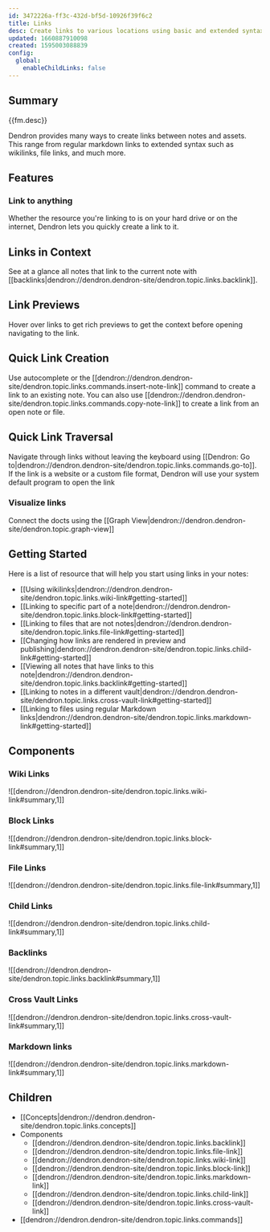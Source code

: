 ```yaml
---
id: 3472226a-ff3c-432d-bf5d-10926f39f6c2
title: Links
desc: Create links to various locations using basic and extended syntax.
updated: 1660887910098
created: 1595003088839
config:
  global:
    enableChildLinks: false
---
```


## Summary

{{fm.desc}}

Dendron provides many ways to create links between notes and assets.
This range from regular markdown links to extended syntax such as wikilinks, file links, and much more.

## Features

### Link to anything

Whether the resource you're linking to is on your hard drive or on the internet, Dendron lets you quickly create a link to it.

## Links in Context

See at a glance all notes that link to the current note with [[backlinks|dendron://dendron.dendron-site/dendron.topic.links.backlink]].

## Link Previews

Hover over links to get rich previews to get the context before opening navigating to the link.

## Quick Link Creation

Use autocomplete or the [[dendron://dendron.dendron-site/dendron.topic.links.commands.insert-note-link]] command to create a link to an existing note.
You can also use [[dendron://dendron.dendron-site/dendron.topic.links.commands.copy-note-link]] to create a link from an open note or file.

## Quick Link Traversal

Navigate through links without leaving the keyboard using [[Dendron: Go to|dendron://dendron.dendron-site/dendron.topic.links.commands.go-to]].
If the link is a website or a custom file format, Dendron will use your system default program to open the link

### Visualize links

Connect the docts using the [[Graph View|dendron://dendron.dendron-site/dendron.topic.graph-view]]

## Getting Started

Here is a list of resource that will help you start using links in your notes:

- [[Using wikilinks|dendron://dendron.dendron-site/dendron.topic.links.wiki-link#getting-started]]
- [[Linking to specific part of a note|dendron://dendron.dendron-site/dendron.topic.links.block-link#getting-started]]
- [[Linking to files that are not notes|dendron://dendron.dendron-site/dendron.topic.links.file-link#getting-started]]
- [[Changing how links are rendered in preview and publishing|dendron://dendron.dendron-site/dendron.topic.links.child-link#getting-started]]
- [[Viewing all notes that have links to this note|dendron://dendron.dendron-site/dendron.topic.links.backlink#getting-started]]
- [[Linking to notes in a different vault|dendron://dendron.dendron-site/dendron.topic.links.cross-vault-link#getting-started]]
- [[Linking to files using regular Markdown links|dendron://dendron.dendron-site/dendron.topic.links.markdown-link#getting-started]]

## Components

### Wiki Links

![[dendron://dendron.dendron-site/dendron.topic.links.wiki-link#summary,1]]

### Block Links

![[dendron://dendron.dendron-site/dendron.topic.links.block-link#summary,1]]

### File Links

![[dendron://dendron.dendron-site/dendron.topic.links.file-link#summary,1]]

### Child Links

![[dendron://dendron.dendron-site/dendron.topic.links.child-link#summary,1]]

### Backlinks

![[dendron://dendron.dendron-site/dendron.topic.links.backlink#summary,1]]

### Cross Vault Links

![[dendron://dendron.dendron-site/dendron.topic.links.cross-vault-link#summary,1]]

### Markdown links

![[dendron://dendron.dendron-site/dendron.topic.links.markdown-link#summary,1]]


## Children

- [[Concepts|dendron://dendron.dendron-site/dendron.topic.links.concepts]]
- Components
  - [[dendron://dendron.dendron-site/dendron.topic.links.backlink]]
  - [[dendron://dendron.dendron-site/dendron.topic.links.file-link]]
  - [[dendron://dendron.dendron-site/dendron.topic.links.wiki-link]]
  - [[dendron://dendron.dendron-site/dendron.topic.links.block-link]]
  - [[dendron://dendron.dendron-site/dendron.topic.links.markdown-link]]
  - [[dendron://dendron.dendron-site/dendron.topic.links.child-link]]
  - [[dendron://dendron.dendron-site/dendron.topic.links.cross-vault-link]]
- [[dendron://dendron.dendron-site/dendron.topic.links.commands]]
